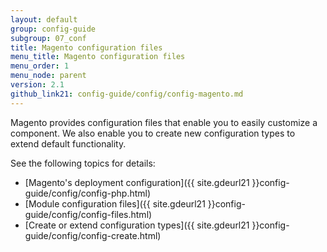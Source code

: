 ```yaml
---
layout: default
group: config-guide
subgroup: 07_conf
title: Magento configuration files
menu_title: Magento configuration files
menu_order: 1
menu_node: parent
version: 2.1
github_link21: config-guide/config/config-magento.md
---
```


Magento provides configuration files that enable you to easily customize a component. We also enable you to create new configuration types to extend default functionality.

See the following topics for details:

*   [Magento's deployment configuration]({{ site.gdeurl21 }}config-guide/config/config-php.html)
*   [Module configuration files]({{ site.gdeurl21 }}config-guide/config/config-files.html)
*   [Create or extend configuration types]({{ site.gdeurl21 }}config-guide/config/config-create.html)
